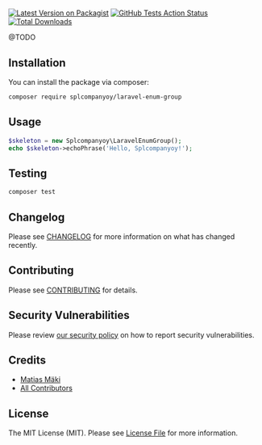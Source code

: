 # 

[![Latest Version on Packagist](https://img.shields.io/packagist/v/splcompanyoy/laravel-enum-group.svg?style=flat-square)](https://packagist.org/packages/splcompanyoy/laravel-enum-group)
[![GitHub Tests Action Status](https://img.shields.io/github/workflow/status/splcompanyoy/laravel-enum-group/run-tests?label=tests)](https://github.com/splcompanyoy/laravel-enum-group/actions?query=workflow%3Arun-tests+branch%3Amaster)
[![Total Downloads](https://img.shields.io/packagist/dt/splcompanyoy/laravel-enum-group.svg?style=flat-square)](https://packagist.org/packages/splcompanyoy/laravel-enum-group)


@TODO

## Installation

You can install the package via composer:

```bash
composer require splcompanyoy/laravel-enum-group
```

## Usage

``` php
$skeleton = new Splcompanyoy\LaravelEnumGroup();
echo $skeleton->echoPhrase('Hello, Splcompanyoy!');
```

## Testing

``` bash
composer test
```

## Changelog

Please see [CHANGELOG](CHANGELOG.md) for more information on what has changed recently.

## Contributing

Please see [CONTRIBUTING](.github/CONTRIBUTING.md) for details.

## Security Vulnerabilities

Please review [our security policy](../../security/policy) on how to report security vulnerabilities.

## Credits

- [Matias Mäki](https://github.com/trm42)
- [All Contributors](../../contributors)

## License

The MIT License (MIT). Please see [License File](LICENSE.md) for more information.
